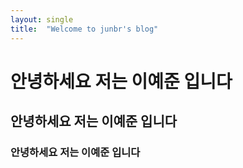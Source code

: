 ```yaml
---
layout: single
title:  "Welcome to junbr's blog"
---
```


# 안녕하세요 저는 이예준 입니다
## 안녕하세요 저는 이예준 입니다
### 안녕하세요 저는 이예준 입니다

